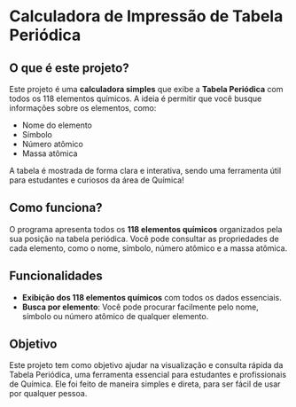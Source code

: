 # Calculadora de Impressão de Tabela Periódica

## O que é este projeto?

Este projeto é uma **calculadora simples** que exibe a **Tabela Periódica** com todos os 118 elementos químicos. A ideia é permitir que você busque informações sobre os elementos, como:

- Nome do elemento
- Símbolo
- Número atômico
- Massa atômica

A tabela é mostrada de forma clara e interativa, sendo uma ferramenta útil para estudantes e curiosos da área de Química!

## Como funciona?

O programa apresenta todos os **118 elementos químicos** organizados pela sua posição na tabela periódica. Você pode consultar as propriedades de cada elemento, como o nome, símbolo, número atômico e a massa atômica.

## Funcionalidades

- **Exibição dos 118 elementos químicos** com todos os dados essenciais.
- **Busca por elemento**: Você pode procurar facilmente pelo nome, símbolo ou número atômico de qualquer elemento.

## Objetivo

Este projeto tem como objetivo ajudar na visualização e consulta rápida da Tabela Periódica, uma ferramenta essencial para estudantes e profissionais de Química. Ele foi feito de maneira simples e direta, para ser fácil de usar por qualquer pessoa.
